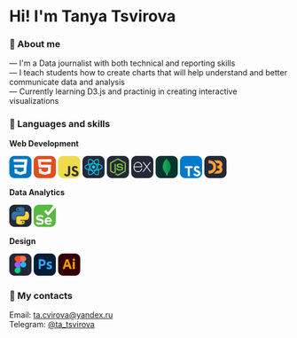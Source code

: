 # Hi! I'm Tanya Tsvirova

### :speech_balloon: About me

— I'm a Data journalist with both technical and reporting skills   
— I teach students how to create charts that will help understand and better communicate data and analysis   
— Currently learning D3.js and practinig in creating interactive visualizations   

### :rocket: Languages and skills

**Web Development**   
<p align="left">
  <img src="https://github.com/tanyacvirova/tanyacvirova/blob/505a88372f286f3eac7eb9db6b4b993238794b81/icons/CSS.svg" alt="c" width="40" height="40"/>
  <img src="https://github.com/tanyacvirova/tanyacvirova/blob/505a88372f286f3eac7eb9db6b4b993238794b81/icons/HTML.svg" alt="c" width="40" height="40"/>
  <img src="https://github.com/tanyacvirova/tanyacvirova/blob/505a88372f286f3eac7eb9db6b4b993238794b81/icons/JavaScript.svg" alt="c" width="40" height="40"/>
  <img src="https://github.com/tanyacvirova/tanyacvirova/blob/505a88372f286f3eac7eb9db6b4b993238794b81/icons/React-Dark.svg" alt="c" width="40" height="40"/>
  <img src="https://github.com/tanyacvirova/tanyacvirova/blob/505a88372f286f3eac7eb9db6b4b993238794b81/icons/NodeJS-Dark.svg" alt="c" width="40" height="40"/>
  <img src="https://github.com/tanyacvirova/tanyacvirova/blob/505a88372f286f3eac7eb9db6b4b993238794b81/icons/ExpressJS-Dark.svg" alt="c" width="40" height="40"/>
  <img src="https://github.com/tanyacvirova/tanyacvirova/blob/505a88372f286f3eac7eb9db6b4b993238794b81/icons/MongoDB.svg" alt="c" width="40" height="40"/>
  <img src="https://github.com/tanyacvirova/tanyacvirova/blob/505a88372f286f3eac7eb9db6b4b993238794b81/icons/TypeScript.svg" alt="c" width="40" height="40"/>
  <img src="https://github.com/tanyacvirova/tanyacvirova/blob/505a88372f286f3eac7eb9db6b4b993238794b81/icons/D3-Dark.svg" alt="c" width="40" height="40"/>
</p>

**Data Analytics**   
<p align="left">
  <img src="https://github.com/tanyacvirova/tanyacvirova/blob/505a88372f286f3eac7eb9db6b4b993238794b81/icons/Python-Dark.svg" alt="c" width="40" height="40"/>
  <img src="https://github.com/tanyacvirova/tanyacvirova/blob/eb1bf97208815c53fbd4a4a415e0f1bb3d35b698/icons/Selenium.svg" alt="c" width="40" height="40"/>
</p>

**Design**   
<p align="left">
  <img src="https://github.com/tanyacvirova/tanyacvirova/blob/505a88372f286f3eac7eb9db6b4b993238794b81/icons/Figma-Dark.svg" alt="c" width="40" height="40"/>
  <img src="https://github.com/tanyacvirova/tanyacvirova/blob/505a88372f286f3eac7eb9db6b4b993238794b81/icons/Photoshop.svg" alt="c" width="40" height="40"/>
  <img src="https://github.com/tanyacvirova/tanyacvirova/blob/505a88372f286f3eac7eb9db6b4b993238794b81/icons/Illustrator.svg" alt="c" width="40" height="40"/>
</p>

### :envelope_with_arrow: My contacts
Email: ta.cvirova@yandex.ru   
Telegram: [@ta_tsvirova](https://t.me/ta_tsvirova)  


